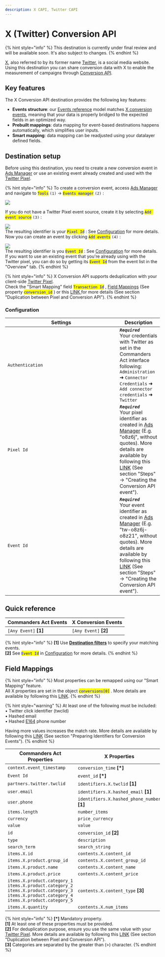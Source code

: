 ```yaml
---
description: X CAPI, Twitter CAPI
---
```


# X (Twitter) Conversion API

{% hint style="info" %}
This destination is currently under final review and will be available soon. It's also subject to changes.
{% endhint %}

[X](https://twitter.com), also referred to by its former name [Twitter](https://twitter.com), is a social media website.\
Using this destination you can share conversion data with X to enable the measurement of campaigns through [Conversion API](https://developer.twitter.com/en/docs/twitter-ads-api/measurement/web-conversions/conversion-api).

## Key features

The X Conversion API destination provides the following key features:

* **Events structure**: our [Events reference](https://community.commandersact.com/platform-x/developers/tracking/events-reference) model matches [X conversion events](https://developer.x.com/en/docs/twitter-ads-api/measurement/web-conversions/conversion-api), meaning that your data is properly bridged to the expected fields in an optimized way.
* **Prebuilt mappings**: data mapping for event-based destinations happens automatically, which simplifies user inputs.
* **Smart mapping**: data mapping can be readjusted using your datalayer defined fields.

## Destination setup

Before using this destination, you need to create a new conversion event in [Ads Manager](https://ads.twitter.com) or use an existing event already created and used with the [Twitter Pixel](https://business.twitter.com/en/help/campaign-measurement-and-analytics/conversion-tracking-for-websites.html).

{% hint style="info" %}
To create a conversion event, access [Ads Manager](https://ads.twitter.com) and navigate to <mark style="color:blue;">`Tools`</mark> `(1)` → <mark style="color:blue;">`Events manager`</mark> `(2)` :

![](../../../.gitbook/assets/twitter\_1.png)

&#x20;If you do not have a Twitter Pixel event source, create it by selecting <mark style="color:blue;">`Add event source`</mark> `(3)` :

![](../../../.gitbook/assets/twitter\_2.png)\
The resulting identifier is your <mark style="color:blue;">`Pixel Id`</mark> : See [Configuration](x-twitter-conversion-api.md#configuration) for more details.\
Now you can create an event by clicking <mark style="color:blue;">`Add events`</mark> `(4)` :

![](../../../.gitbook/assets/twitter\_3.png)\
The resulting identifier is you <mark style="color:blue;">`Event Id`</mark> : See [Configuration](x-twitter-conversion-api.md#configuration) for more details.\
If you want to use an existing event that you're already using with the Twitter pixel, you can do so by getting its <mark style="color:blue;">`Event Id`</mark> from the event list in the "Overview" tab.
{% endhint %}

{% hint style="info" %}
X Conversion API supports deduplication with your client-side [Twitter Pixel](https://business.twitter.com/en/help/campaign-measurement-and-analytics/conversion-tracking-for-websites.html).\
Check the "Smart Mapping" field <mark style="color:blue;">`Transaction Id`</mark> , [Field Mappings](x-twitter-conversion-api.md#field-mappings) (See property <mark style="color:blue;">`conversion_id`</mark> ) or this [LINK ](https://developer.twitter.com/en/docs/twitter-ads-api/measurement/web-conversions/conversion-api)for more details (See section "Duplication between Pixel and Conversion API").&#x20;
{% endhint %}

### Configuration

<table><thead><tr><th width="349">Settings</th><th>Description</th></tr></thead><tbody><tr><td><code>Authentication</code></td><td><em><strong><code>Required</code></strong></em>   <br>Your credentials with Twitter as set in the Commanders Act interface following: <code>Administration</code> ➜ <code>Connector Credentials</code> ➜ <code>Add connector credentials</code> ➜ <code>Twitter</code></td></tr><tr><td><code>Pixel Id</code></td><td><em><strong><code>Required</code></strong></em> <br>Your pixel identifier as created in <a href="https://ads.twitter.com">Ads Manager</a> (E.g. "o8z6j", without quotes). More details are available by following this <a href="https://developer.twitter.com/en/docs/twitter-ads-api/measurement/web-conversions/conversion-api">LINK</a> (See section "Steps" → "Creating the Conversion API event").</td></tr><tr><td><code>Event Id</code></td><td><em><strong><code>Required</code></strong></em> <br>Your event identifier as created in <a href="https://ads.twitter.com">Ads Manager</a> (E.g. "tw-o8z6j-o8z21", without quotes). More details are available by following this <a href="https://developer.twitter.com/en/docs/twitter-ads-api/measurement/web-conversions/conversion-api">LINK</a> (See section "Steps" → "Creating the Conversion API event").</td></tr></tbody></table>

## Quick reference

| Commanders Act Events  | X Conversion Events    |
| ---------------------- | ---------------------- |
| `[Any Event]` **\[1]** | `[Any Event]` **\[2]** |

{% hint style="info" %}
**\[1]** Use [**Destination filters**](https://doc.commandersact.com/features/destinations/destination-filters) to specify your matching events.\
**\[2]** See <mark style="color:blue;">`Event Id`</mark> in [Configuration](x-twitter-conversion-api.md#configuration) for more details.
{% endhint %}

## Field Mappings

{% hint style="info" %}
Most properties can be remapped using our "Smart Mapping" feature.\
All X properties are set in the object <mark style="color:blue;">`conversions[0]`</mark> . More details are available by following this [LINK](https://developer.twitter.com/en/docs/twitter-ads-api/measurement/api-reference/conversions).
{% endhint %}

{% hint style="warning" %}
At least one of the following must be included:\
•  Twitter click identifier (twclid)\
•  Hashed email\
•  Hashed [E164](https://en.wikipedia.org/wiki/E.164) phone number

Having more values increases the match rate. More details are available by following this [LINK](https://developer.x.com/en/docs/twitter-ads-api/measurement/web-conversions/conversion-api) (See section "Preparing Identifiers for Conversion Events").
{% endhint %}

<table><thead><tr><th width="348.6685580062746">Commanders Act Properties</th><th>X Properties</th></tr></thead><tbody><tr><td><code>context.event_timestamp</code></td><td><code>conversion_time</code> <strong>[*]</strong></td></tr><tr><td><code>Event Id</code></td><td><code>event_id</code> <strong>[*]</strong></td></tr><tr><td><code>partners.twitter.twclid</code></td><td><code>identifiers.X.twclid</code> <strong>[1]</strong></td></tr><tr><td><code>user.email</code></td><td><code>identifiers.X.hashed_email</code> <strong>[1]</strong></td></tr><tr><td><code>user.phone</code></td><td><code>identifiers.X.hashed_phone_number</code> <strong>[1]</strong></td></tr><tr><td><code>items.length</code></td><td><code>number_items</code></td></tr><tr><td><code>currency</code></td><td><code>price_currency</code></td></tr><tr><td><code>value</code></td><td><code>value</code></td></tr><tr><td><code>id</code></td><td><code>conversion_id</code> <strong>[2]</strong></td></tr><tr><td><code>type</code></td><td><code>description</code></td></tr><tr><td><code>search_term</code></td><td><code>search_string</code></td></tr><tr><td><code>items.X.id</code></td><td><code>contents.X.content_id</code></td></tr><tr><td><code>items.X.product.group_id</code></td><td><code>contents.X.content_group_id</code></td></tr><tr><td><code>items.X.product.name</code></td><td><code>contents.X.content_name</code></td></tr><tr><td><code>items.X.product.price</code></td><td><code>contents.X.content_price</code></td></tr><tr><td><code>items.X.product.category_1</code>  <code>items.X.product.category_2</code>  <code>items.X.product.category_3</code> <code>items.X.product.category_4</code> <code>items.X.product.category_5</code></td><td><code>contents.X.content_type</code> <strong>[3]</strong></td></tr><tr><td><code>items.X.quantity</code></td><td><code>contents.X.num_items</code></td></tr></tbody></table>

{% hint style="info" %}
**\[\*]** Mandatory property.\
**\[1]** At least one of these properties must be provided.\
**\[2]** For deduplication purpose, ensure you use the same value with your [Twitter Pixel](https://business.twitter.com/en/help/campaign-measurement-and-analytics/conversion-tracking-for-websites.html). More details are available by following this [LINK](https://developer.twitter.com/en/docs/twitter-ads-api/measurement/web-conversions/conversion-api) (See section "Duplication between Pixel and Conversion API").\
**\[3]** Categories are separated by the greater than (>) character.&#x20;
{% endhint %}
